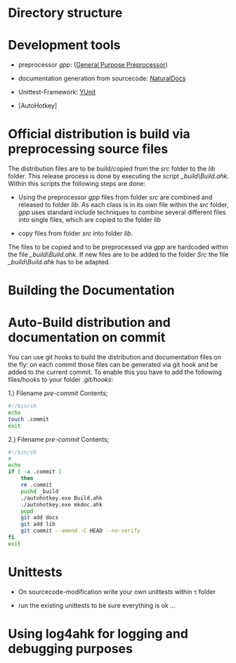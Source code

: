 # Directory structure

# Development tools

* preprocessor *gpp*: ([General Purpose Preprocessor](https://github.com/makc/gpp.2.24-windows))

* documentation generation from sourcecode: [NaturalDocs](https://www.naturaldocs.org/)
  
* Unittest-Framework: [YUnit](https://github.com/Uberi/Yunit)

* [AutoHotkey]

# Official distribution is build via preprocessing source files

The distribution files are to be build/copied from the *src* folder to the *lib* folder. This release process is done by executing the script *_build\Build.ahk*. Within this scripts the following steps are done:

* Using the preprocessor *gpp* files from folder *src* are combined and released to folder *lib*. As each class is in its own file within the *src* folder, *gpp* uses standard include techniques to combine several different files into single files, which are copied to the folder *lib*

* copy files from folder *src* into folder *lib*.

The files to be copied and to be preprocessed via *gpp* are hardcoded within the file *_build\Build.ahk*. If new files are to be added to the folder *Src* the file *_build\Build.ahk* has to be adapted.

# Building the Documentation

# Auto-Build distribution and documentation on commit

You can use git hooks to build the distribution and documentation files on the fly: on each commit those files can be generated via git hook and be added to the current commit. To enable this you have to add the following files/hooks to your folder *.git/hooks*:

1.) Filename *pre-commit* 
Contents;
```bash
#!/bin/sh
echo 
touch .commit 
exit
```

2.) Filename *pre-commit* 
Contents;
```bash
#!/bin/sh
#
echo
if [ -a .commit ]
    then
    rm .commit
	pushd _build
	./autohotkey.exe Build.ahk
	./autohotkey.exe mkdoc.ahk
	popd
    git add docs
	git add lib
    git commit --amend -C HEAD --no-verify
fi
exit
```

# Unittests

* On sourcecode-modification write your own unittests within `t` folder 

* run the existing unittests to be sure everything is ok ...

# Using log4ahk for logging and debugging purposes